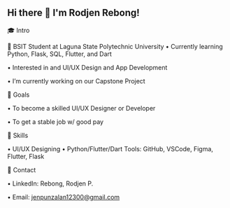 ## Hi there 👋 I'm Rodjen Rebong!
 🎓 Intro

 
👨 BSIT Student at Laguna State Polytechnic University
   • Currently learning Python, Flask, SQL, Flutter, and Dart
   
   • Interested in and UI/UX Design and App Development
   
   • I’m currently working on our Capstone Project

🎯 Goals

   • To become a skilled UI/UX Designer or Developer
   
   • To get a stable job w/ good pay

🚀 Skills

   • UI/UX Designing
   • Python/Flutter/Dart
  Tools: GitHub, VSCode, Figma, Flutter, Flask

📩 Contact

  • LinkedIn: 
  Rebong, Rodjen P.
  
  • Email: 
  jenpunzalan12300@gmail.com
